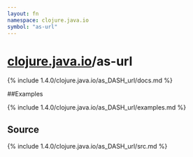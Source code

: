 ```yaml
---
layout: fn
namespace: clojure.java.io
symbol: "as-url"
---
```


# [clojure.java.io](../)/as-url

{% include 1.4.0/clojure.java.io/as_DASH_url/docs.md %}

##Examples

{% include 1.4.0/clojure.java.io/as_DASH_url/examples.md %}
## Source
{% include 1.4.0/clojure.java.io/as_DASH_url/src.md %}

